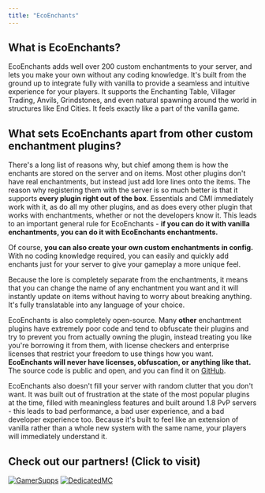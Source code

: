 ```yaml
---
title: "EcoEnchants"
---
```


## What is EcoEnchants?

EcoEnchants adds well over 200 custom enchantments to your server, and lets you make your own without any coding knowledge. It's built from the ground up to integrate fully with vanilla to provide a seamless and intuitive experience for your players. It supports the Enchanting Table, Villager Trading, Anvils, Grindstones, and even natural spawning around the world in structures like End Cities. It feels exactly like a part of the vanilla game.

## What sets EcoEnchants apart from other custom enchantment plugins?

There's a long list of reasons why, but chief among them is how the enchants are stored on the server and on items. Most other plugins don't have real enchantments, but instead just add lore lines onto the items. The reason why registering them with the server is so much better is that it supports **every plugin right out of the box**. Essentials and CMI immediately work with it, as do all my other plugins, and as does every other plugin that works with enchantments, whether or not the developers know it. This leads to an important general rule for EcoEnchants - **if you can do it with vanilla enchantments, you can do it with EcoEnchants enchantments.**

Of course, **you can also create your own custom enchantments in config.** With no coding knowledge required, you can easily and quickly add enchants just for your server to give your gameplay a more unique feel.

Because the lore is completely separate from the enchantments, it means that you can change the name of any enchantment you want and it will instantly update on items without having to worry about breaking anything. It's fully translatable into any language of your choice.

EcoEnchants is also completely open-source. Many **other** enchantment plugins have extremely poor code and tend to obfuscate their plugins and try to prevent you from actually owning the plugin, instead treating you like you're borrowing it from them, with license checkers and enterprise licenses that restrict your freedom to use things how you want. **EcoEnchants will never have licenses, obfuscation, or anything like that.** The source code is public and open, and you can find it on [GitHub](https://github.com/Auxilor/EcoEnchants).

EcoEnchants also doesn't fill your server with random clutter that you don't want. It was built out of frustration at the state of the most popular plugins at the time, filled with meaningless features and built around 1.8 PvP servers - this leads to bad performance, a bad user experience, and a bad developer experience too. Because it's built to feel like an extension of vanilla rather than a whole new system with the same name, your players will immediately understand it.

## Check out our partners! (Click to visit)

[![GamerSupps](https://i.imgur.com/7mFhlQO.png)](http://gamersupps.gg/discount/Auxilor?afmc=Auxilor)
[![DedicatedMC](https://i.imgur.com/x9aeH38.png)](https://dedimc.promo/Auxilor)